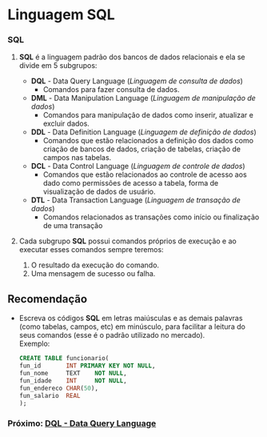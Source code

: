 # Linguagem SQL

### SQL
1. __SQL__ é a linguagem padrão dos bancos de dados relacionais e ela se divide em 5 subgrupos:
    * __DQL__ - Data Query Language (_Linguagem de consulta de dados_)
        * Comandos para fazer consulta de dados.
    * __DML__ - Data Manipulation Language (_Linguagem de manipulação de dados_)
        * Comandos para manipulação de dados como inserir, atualizar e excluir dados.
    * __DDL__ - Data Definition Language (_Linguagem de definição de dados_)
        * Comandos que estão relacionados a definição dos dados como criação de bancos de dados, criação de tabelas, criação de campos nas tabelas.
    * __DCL__ - Data Control Language (_Linguagem de controle de dados_)
        * Comandos que estão relacionados ao controle de acesso aos dado como permissões de acesso a tabela, forma de visualização de dados de usuário. 
    * __DTL__ - Data Transaction Language (_Linguagem de transação de dados_)
        * Comandos relacionados as transações como início ou finalização de uma transação

1. Cada subgrupo **SQL** possui comandos próprios de execução e ao executar esses comandos sempre teremos:
    1. O resultado da execução do comando.
    1. Uma mensagem de sucesso ou falha.

## Recomendação
- Escreva os códigos __SQL__ em letras maiúsculas e as demais palavras (como tabelas, campos, etc) em minúsculo, para facilitar a leitura do seus comandos (esse é o padrão utilizado no mercado).
<br/>Exemplo:

    ```sql
    CREATE TABLE funcionario(
    fun_id       INT PRIMARY KEY NOT NULL,
    fun_nome     TEXT    NOT NULL,
    fun_idade    INT     NOT NULL,
    fun_endereco CHAR(50),
    fun_salario  REAL
    );
    ```

### Próximo: [DQL - Data Query Language](https://github.com/GabrielJulio/bd/blob/master/SQL/02_dql/README.md)